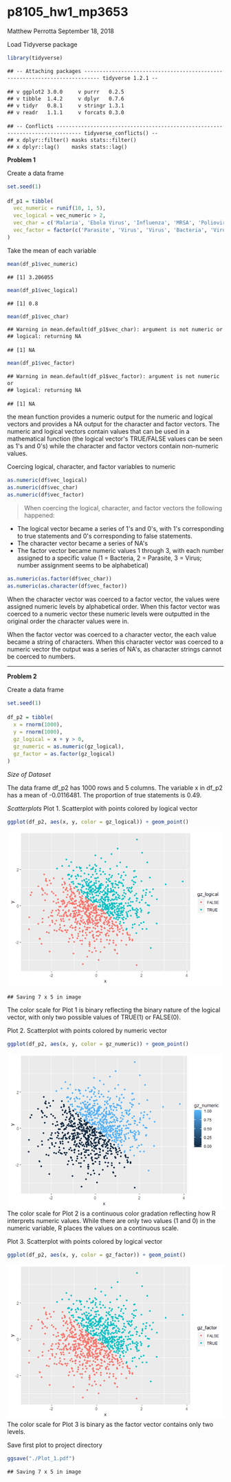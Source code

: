 p8105\_hw1\_mp3653
================
Matthew Perrotta
September 18, 2018

Load Tidyverse package

``` r
library(tidyverse)
```

    ## -- Attaching packages --------------------------------------------------------------------------- tidyverse 1.2.1 --

    ## v ggplot2 3.0.0     v purrr   0.2.5
    ## v tibble  1.4.2     v dplyr   0.7.6
    ## v tidyr   0.8.1     v stringr 1.3.1
    ## v readr   1.1.1     v forcats 0.3.0

    ## -- Conflicts ------------------------------------------------------------------------------ tidyverse_conflicts() --
    ## x dplyr::filter() masks stats::filter()
    ## x dplyr::lag()    masks stats::lag()

**Problem 1**

Create a data frame

``` r
set.seed(1)

df_p1 = tibble(
  vec_numeric = runif(10, 1, 5),
  vec_logical = vec_numeric > 2,
  vec_char = c('Malaria', 'Ebola Virus', 'Influenza', 'MRSA', 'Poliovirus', 'Dengue', 'E. Coli', 'Measles', 'VZV', 'MERS'),
  vec_factor = factor(c('Parasite', 'Virus', 'Virus', 'Bacteria', 'Virus', 'Virus', 'Bacteria', 'Virus', 'Virus', 'Virus'))
)
```

Take the mean of each variable

``` r
mean(df_p1$vec_numeric)
```

    ## [1] 3.206055

``` r
mean(df_p1$vec_logical)
```

    ## [1] 0.8

``` r
mean(df_p1$vec_char)
```

    ## Warning in mean.default(df_p1$vec_char): argument is not numeric or
    ## logical: returning NA

    ## [1] NA

``` r
mean(df_p1$vec_factor)
```

    ## Warning in mean.default(df_p1$vec_factor): argument is not numeric or
    ## logical: returning NA

    ## [1] NA

the mean function provides a numeric output for the numeric and logical vectors and provides a NA output for the character and factor vectors. The numeric and logical vectors contain values that can be used in a mathematical function (the logical vector's TRUE/FALSE values can be seen as 1's and 0's) while the character and factor vectors contain non-numeric values.

Coercing logical, character, and factor variables to numeric

``` r
as.numeric(df$vec_logical)
as.numeric(df$vec_char)
as.numeric(df$vec_factor)
```

> When coercing the logical, character, and factor vectors the following happened:

-   The logical vector became a series of 1's and 0's, with 1's corresponding to true statements and 0's corresponding to false statements.
-   The character vector became a series of NA's
-   The factor vector became numeric values 1 through 3, with each number assigned to a specific value (1 = Bacteria, 2 = Parasite, 3 = Virus; number assignment seems to be alphabetical)

``` r
as.numeric(as.factor(df$vec_char))
as.numeric(as.character(df$vec_factor))
```

When the character vector was coerced to a factor vector, the values were assigned numeric levels by alphabetical order. When this factor vector was coerced to a numeric vector these numeric levels were outputted in the original order the character values were in.

When the factor vector was coerced to a character vector, the each value became a string of characters. When this character vector was coerced to a numeric vector the output was a series of NA's, as character strings cannot be coerced to numbers.

------------------------------------------------------------------------

**Problem 2**

Create a data frame

``` r
set.seed(1)

df_p2 = tibble(
  x = rnorm(1000),
  y = rnorm(1000),
  gz_logical = x + y > 0,
  gz_numeric = as.numeric(gz_logical),
  gz_factor = as.factor(gz_logical)
)
```

*Size of Dataset*

The data frame df\_p2 has 1000 rows and 5 columns. The variable x in df\_p2 has a mean of -0.0116481. The proportion of true statements is 0.49.

*Scatterplots* Plot 1. Scatterplot with points colored by logical vector

``` r
ggplot(df_p2, aes(x, y, color = gz_logical)) + geom_point()
```

![](p8105_hw1_mp3653_files/figure-markdown_github/unnamed-chunk-3-1.png)

    ## Saving 7 x 5 in image

The color scale for Plot 1 is binary reflecting the binary nature of the logical vector, with only two possible values of TRUE(1) or FALSE(0).

Plot 2. Scatterplot with points colored by numeric vector

``` r
ggplot(df_p2, aes(x, y, color = gz_numeric)) + geom_point()
```

![](p8105_hw1_mp3653_files/figure-markdown_github/unnamed-chunk-5-1.png) The color scale for Plot 2 is a continuous color gradation reflecting how R interprets numeric values. While there are only two values (1 and 0) in the numeric variable, R places the values on a continuous scale.

Plot 3. Scatterplot with points colored by logical vector

``` r
ggplot(df_p2, aes(x, y, color = gz_factor)) + geom_point()
```

![](p8105_hw1_mp3653_files/figure-markdown_github/unnamed-chunk-6-1.png) The color scale for Plot 3 is binary as the factor vector contains only two levels.

Save first plot to project directory

``` r
ggsave("./Plot_1.pdf")
```

    ## Saving 7 x 5 in image

